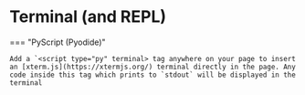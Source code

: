 # Terminal (and REPL)

=== "PyScript (Pyodide)"

    Add a `<script type="py" terminal> tag anywhere on your page to insert an [xterm.js](https://xtermjs.org/) terminal directly in the page. Any code inside this tag which prints to `stdout` will be displayed in the terminal 